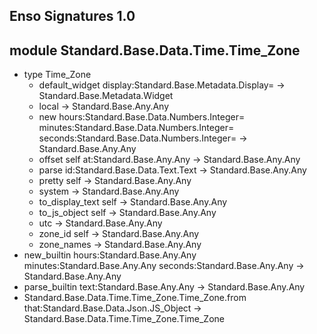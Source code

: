 ## Enso Signatures 1.0
## module Standard.Base.Data.Time.Time_Zone
- type Time_Zone
    - default_widget display:Standard.Base.Metadata.Display= -> Standard.Base.Metadata.Widget
    - local -> Standard.Base.Any.Any
    - new hours:Standard.Base.Data.Numbers.Integer= minutes:Standard.Base.Data.Numbers.Integer= seconds:Standard.Base.Data.Numbers.Integer= -> Standard.Base.Any.Any
    - offset self at:Standard.Base.Any.Any -> Standard.Base.Any.Any
    - parse id:Standard.Base.Data.Text.Text -> Standard.Base.Any.Any
    - pretty self -> Standard.Base.Any.Any
    - system -> Standard.Base.Any.Any
    - to_display_text self -> Standard.Base.Any.Any
    - to_js_object self -> Standard.Base.Any.Any
    - utc -> Standard.Base.Any.Any
    - zone_id self -> Standard.Base.Any.Any
    - zone_names -> Standard.Base.Any.Any
- new_builtin hours:Standard.Base.Any.Any minutes:Standard.Base.Any.Any seconds:Standard.Base.Any.Any -> Standard.Base.Any.Any
- parse_builtin text:Standard.Base.Any.Any -> Standard.Base.Any.Any
- Standard.Base.Data.Time.Time_Zone.Time_Zone.from that:Standard.Base.Data.Json.JS_Object -> Standard.Base.Data.Time.Time_Zone.Time_Zone
